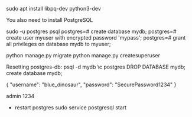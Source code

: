 sudo apt install libpq-dev python3-dev

You also need to install PostgreSQL

sudo -u postgres psql
postgres=# create database mydb;
postgres=# create user myuser with encrypted password 'mypass';
postgres=# grant all privileges on database mydb to myuser;

python manage.py migrate
python manage.py createsuperuser

Resetting postgres-db:
psql -d mydb
\c postgres
 DROP DATABASE mydb;
 create database mydb;

 {
	"username": "blue_dinosaur",
	"password": "SecurePassword1234"
}

admin
1234

- restart postgres
sudo service postgresql start
